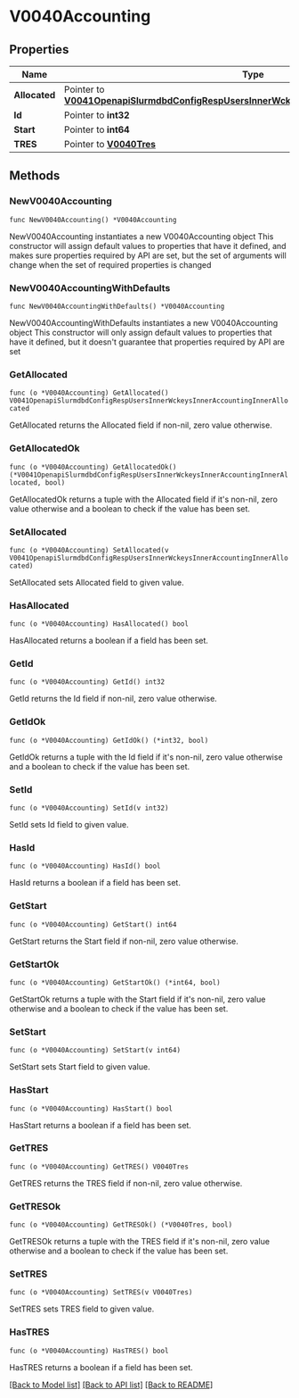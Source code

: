 # V0040Accounting

## Properties

Name | Type | Description | Notes
------------ | ------------- | ------------- | -------------
**Allocated** | Pointer to [**V0041OpenapiSlurmdbdConfigRespUsersInnerWckeysInnerAccountingInnerAllocated**](V0041OpenapiSlurmdbdConfigRespUsersInnerWckeysInnerAccountingInnerAllocated.md) |  | [optional] 
**Id** | Pointer to **int32** |  | [optional] 
**Start** | Pointer to **int64** |  | [optional] 
**TRES** | Pointer to [**V0040Tres**](V0040Tres.md) |  | [optional] 

## Methods

### NewV0040Accounting

`func NewV0040Accounting() *V0040Accounting`

NewV0040Accounting instantiates a new V0040Accounting object
This constructor will assign default values to properties that have it defined,
and makes sure properties required by API are set, but the set of arguments
will change when the set of required properties is changed

### NewV0040AccountingWithDefaults

`func NewV0040AccountingWithDefaults() *V0040Accounting`

NewV0040AccountingWithDefaults instantiates a new V0040Accounting object
This constructor will only assign default values to properties that have it defined,
but it doesn't guarantee that properties required by API are set

### GetAllocated

`func (o *V0040Accounting) GetAllocated() V0041OpenapiSlurmdbdConfigRespUsersInnerWckeysInnerAccountingInnerAllocated`

GetAllocated returns the Allocated field if non-nil, zero value otherwise.

### GetAllocatedOk

`func (o *V0040Accounting) GetAllocatedOk() (*V0041OpenapiSlurmdbdConfigRespUsersInnerWckeysInnerAccountingInnerAllocated, bool)`

GetAllocatedOk returns a tuple with the Allocated field if it's non-nil, zero value otherwise
and a boolean to check if the value has been set.

### SetAllocated

`func (o *V0040Accounting) SetAllocated(v V0041OpenapiSlurmdbdConfigRespUsersInnerWckeysInnerAccountingInnerAllocated)`

SetAllocated sets Allocated field to given value.

### HasAllocated

`func (o *V0040Accounting) HasAllocated() bool`

HasAllocated returns a boolean if a field has been set.

### GetId

`func (o *V0040Accounting) GetId() int32`

GetId returns the Id field if non-nil, zero value otherwise.

### GetIdOk

`func (o *V0040Accounting) GetIdOk() (*int32, bool)`

GetIdOk returns a tuple with the Id field if it's non-nil, zero value otherwise
and a boolean to check if the value has been set.

### SetId

`func (o *V0040Accounting) SetId(v int32)`

SetId sets Id field to given value.

### HasId

`func (o *V0040Accounting) HasId() bool`

HasId returns a boolean if a field has been set.

### GetStart

`func (o *V0040Accounting) GetStart() int64`

GetStart returns the Start field if non-nil, zero value otherwise.

### GetStartOk

`func (o *V0040Accounting) GetStartOk() (*int64, bool)`

GetStartOk returns a tuple with the Start field if it's non-nil, zero value otherwise
and a boolean to check if the value has been set.

### SetStart

`func (o *V0040Accounting) SetStart(v int64)`

SetStart sets Start field to given value.

### HasStart

`func (o *V0040Accounting) HasStart() bool`

HasStart returns a boolean if a field has been set.

### GetTRES

`func (o *V0040Accounting) GetTRES() V0040Tres`

GetTRES returns the TRES field if non-nil, zero value otherwise.

### GetTRESOk

`func (o *V0040Accounting) GetTRESOk() (*V0040Tres, bool)`

GetTRESOk returns a tuple with the TRES field if it's non-nil, zero value otherwise
and a boolean to check if the value has been set.

### SetTRES

`func (o *V0040Accounting) SetTRES(v V0040Tres)`

SetTRES sets TRES field to given value.

### HasTRES

`func (o *V0040Accounting) HasTRES() bool`

HasTRES returns a boolean if a field has been set.


[[Back to Model list]](../README.md#documentation-for-models) [[Back to API list]](../README.md#documentation-for-api-endpoints) [[Back to README]](../README.md)


